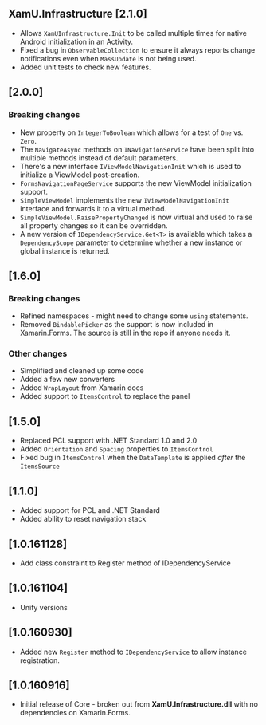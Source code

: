 ## XamU.Infrastructure [2.1.0]
- Allows `XamUInfrastructure.Init` to be called multiple times for native Android initialization in an Activity.
- Fixed a bug in `ObservableCollection` to ensure it always reports change notifications even when `MassUpdate` is not being used.
- Added unit tests to check new features.

## [2.0.0]
### Breaking changes
- New property on `IntegerToBoolean` which allows for a test of `One` vs. `Zero`.
- The `NavigateAsync` methods on `INavigationService` have been split into multiple methods instead of default parameters.
- There's a new interface `IViewModelNavigationInit` which is used to initialize a ViewModel post-creation.
- `FormsNavigationPageService` supports the new ViewModel initialization support.
- `SimpleViewModel` implements the new `IViewModelNavigationInit` interface and forwards it to a virtual method.
- `SimpleViewModel.RaisePropertyChanged` is now virtual and used to raise all property changes so it can be overridden.
- A new version of `IDependencyService.Get<T>` is available which takes a `DependencyScope` parameter to determine whether a new instance or global instance is returned.

## [1.6.0]
### Breaking changes
- Refined namespaces - might need to change some `using` statements.
- Removed `BindablePicker` as the support is now included in Xamarin.Forms. The source is still in the repo if anyone needs it.

### Other changes
- Simplified and cleaned up some code 
- Added a few new converters
- Added `WrapLayout` from Xamarin docs
- Added support to `ItemsControl` to replace the panel

## [1.5.0]
- Replaced PCL support with .NET Standard 1.0 and 2.0
- Added `Orientation` and `Spacing` properties to `ItemsControl`
- Fixed bug in `ItemsControl` when the `DataTemplate` is applied _after_ the `ItemsSource`

## [1.1.0]
- Added support for PCL and .NET Standard
- Added ability to reset navigation  stack

## [1.0.161128]
- Add class constraint to Register method of IDependencyService
        
## [1.0.161104]
- Unify versions

## [1.0.160930]
- Added new `Register` method to `IDependencyService` to allow instance registration.

## [1.0.160916]
- Initial release of Core - broken out from **XamU.Infrastructure.dll** with no dependencies on Xamarin.Forms.